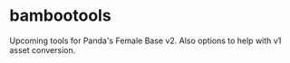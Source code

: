 # bambootools
Upcoming tools for Panda's Female Base v2.
Also options to help with v1 asset conversion.
